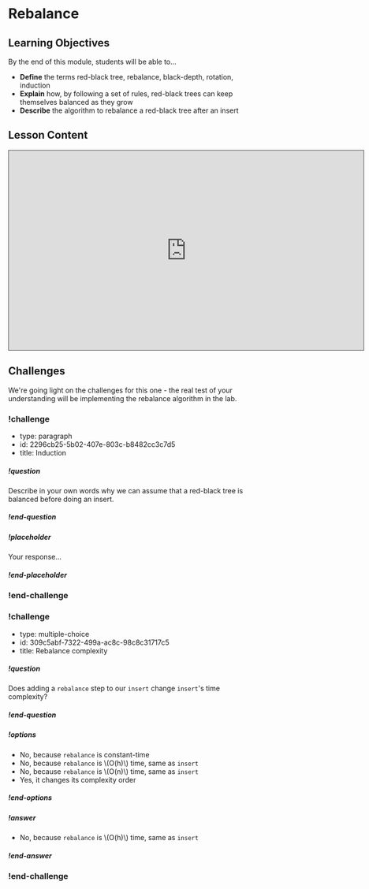 # Rebalance

## Learning Objectives

By the end of this module, students will be able to...

- **Define** the terms red-black tree, rebalance, black-depth, rotation, induction
- **Explain** how, by following a set of rules, red-black trees can keep themselves balanced as they grow
- **Describe** the algorithm to rebalance a red-black tree after an insert

## Lesson Content

<iframe src="https://adaacademy.hosted.panopto.com/Panopto/Pages/Embed.aspx?id=8e9c3609-1cae-4b7b-bf9b-abbb0002c3ca&autoplay=false&offerviewer=true&showtitle=true&showbrand=false&start=0&interactivity=all" width=720 height=405 style="border: 1px solid #464646;" allowfullscreen allow="autoplay"></iframe>

## Challenges

We're going light on the challenges for this one - the real test of your understanding will be implementing the rebalance algorithm in the lab.

<!-- >>>>>>>>>>>>>>>>>>>>>> BEGIN CHALLENGE >>>>>>>>>>>>>>>>>>>>>> -->
<!-- Replace everything in square brackets [] and remove brackets  -->

### !challenge

* type: paragraph
* id: 2296cb25-5b02-407e-803c-b8482cc3c7d5
* title: Induction
<!-- * points: [1] (optional, the number of points for scoring as a checkpoint) -->
<!-- * topics: [python, pandas] (optional the topics for analyzing points) -->

##### !question

Describe in your own words why we can assume that a red-black tree is balanced before doing an insert.

##### !end-question

##### !placeholder

Your response...

##### !end-placeholder

<!-- other optional sections -->
<!-- !hint - !end-hint (markdown, users can see after a failed attempt) -->
<!-- !rubric - !end-rubric (markdown, instructors can see while scoring a checkpoint) -->
<!-- !explanation - !end-explanation (markdown, students can see after answering correctly) -->

### !end-challenge

<!-- ======================= END CHALLENGE ======================= -->
<!-- >>>>>>>>>>>>>>>>>>>>>> BEGIN CHALLENGE >>>>>>>>>>>>>>>>>>>>>> -->
<!-- Replace everything in square brackets [] and remove brackets  -->

### !challenge

* type: multiple-choice
* id: 309c5abf-7322-499a-ac8c-98c8c31717c5
* title: Rebalance complexity
<!-- * points: [1] (optional, the number of points for scoring as a checkpoint) -->
<!-- * topics: [python, pandas] (optional the topics for analyzing points) -->

##### !question

Does adding a `rebalance` step to our `insert` change `insert`'s time complexity?

##### !end-question

##### !options

* No, because `rebalance` is constant-time
* No, because `rebalance` is \\(O(h)\\) time, same as `insert`
* No, because `rebalance` is \\(O(n)\\) time, same as `insert`
* Yes, it changes its complexity order

##### !end-options

##### !answer

* No, because `rebalance` is \\(O(h)\\) time, same as `insert`

##### !end-answer

<!-- other optional sections -->
<!-- !hint - !end-hint (markdown, users can see after a failed attempt) -->
<!-- !rubric - !end-rubric (markdown, instructors can see while scoring a checkpoint) -->
<!-- !explanation - !end-explanation (markdown, students can see after answering correctly) -->

### !end-challenge

<!-- ======================= END CHALLENGE ======================= -->
